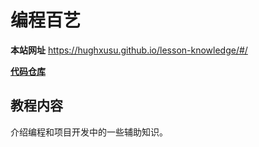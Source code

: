 # 编程百艺

**本站网址**  https://hughxusu.github.io/lesson-knowledge/#/

**[代码仓库](https://github.com/hughxusu/lesson-knowledge)**

## 教程内容

介绍编程和项目开发中的一些辅助知识。
